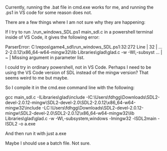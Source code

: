 Currently, running the .bat file in cmd.exe works for me, and running the .ps1 in VS code for some reason does not.

There are a few things where I am not sure why they are happening:

If I try to run .\run_windows_SDL.ps1 main_sdl.c in a powershell terminal inside of VS Code, it gives the following error:

ParserError: C:\repos\game4_sdl\run_windows_SDL.ps1:32:272
Line |
  32 |  … 2-2.0.12\x86_64-w64-mingw32\lib Libraries\glad\glad.c -w -Wl,-subsyst …
     |                                                                ~
     | Missing argument in parameter list.

I could try in ordinary powershell, not in VS Code. Perhaps I need to be using the VS Code version of SDL instead of the mingw version? That seems weird to me but maybe.

So I compile it in the cmd.exe command line with the following:

gcc main_sdl.c -ILibraries\glad\include -IC:\Users\fdhgg\Downloads\SDL2-devel-2.0.12-mingw\SDL2-devel-2.0\SDL2-2.0.12\x86_64-w64-mingw32\include -LC:\Users\fdhgg\Downloads\SDL2-devel-2.0.12-mingw\SDL2-devel-2.0\SDL2-2.0.12\x86_64-w64-mingw32\lib Libraries\glad\glad.c -w -Wl,-subsystem,windows -lmingw32 -lSDL2main -lSDL2 -o a.exe

And then run it with just a.exe

Maybe I should use a batch file. Not sure.

